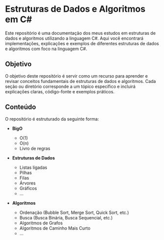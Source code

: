 # Estruturas de Dados e Algoritmos em C#

Este repositório é uma documentação dos meus estudos em estruturas de dados e algoritmos utilizando a linguagem C#. Aqui você encontrará implementações, explicações e exemplos de diferentes estruturas de dados e algoritmos com foco na linguagem C#.

## Objetivo

O objetivo deste repositório é servir como um recurso para aprender e revisar conceitos fundamentais de estruturas de dados e algoritmos. Cada seção ou diretório corresponde a um tópico específico e incluirá explicações claras, código-fonte e exemplos práticos.

## Conteúdo

O repositório é estruturado da seguinte forma:

- **BigO**
  - O(1)
  - O(n)
  - Livro de regras

- **Estruturas de Dados**
  - Listas ligadas
  - Pilhas
  - Filas
  - Árvores
  - Gráficos
  - ...

- **Algoritmos**
  - Ordenação (Bubble Sort, Merge Sort, Quick Sort, etc.)
  - Busca (Busca Binária, Busca Sequencial, etc.)
  - Algoritmos de Grafos
  - Algoritmos de Caminho Mais Curto
  - ...

